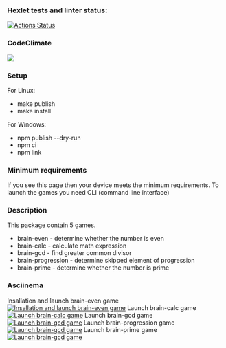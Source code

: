 ### Hexlet tests and linter status:
[![Actions Status](https://github.com/Alex-Volo/js-starter-project-44/actions/workflows/hexlet-check.yml/badge.svg)](https://github.com/Alex-Volo/js-starter-project-44/actions)

### CodeClimate
<a href="https://codeclimate.com/github/Alex-Volo/js-starter-project-44/maintainability"><img src="https://api.codeclimate.com/v1/badges/83a7bc32aa62b656a028/maintainability" /></a>

### Setup
For Linux:
* make publish
* make install

For Windows:
* npm publish --dry-run
* npm ci
* npm link

### Minimum requirements
If you see this page then your device meets the minimum requirements.
To launch the games you need CLI (command line interface)

### Description
This package contain 5 games.

* brain-even - determine whether the number is even
* brain-calc - calculate math expression
* brain-gcd - find greater common divisor
* brain-progression - determine skipped element of progression
* brain-prime - determine whether the number is prime

### Asciinema
Insallation and launch brain-even game
[![Insallation and launch brain-even game](https://asciinema.org/a/Xjqn1qzyIA7q6pJlKjSTTZ26n.png)](https://asciinema.org/a/Xjqn1qzyIA7q6pJlKjSTTZ26n)
Launch brain-calc game
[![Launch brain-calc game](https://asciinema.org/a/jR93s1EH97rA7wtBqUnlslaak.png)](https://asciinema.org/a/jR93s1EH97rA7wtBqUnlslaak)
Launch brain-gcd game
[![Launch brain-gcd game](https://asciinema.org/a/wjpyNgfnO66w9voyZTmJc6yFl.png)](https://asciinema.org/a/wjpyNgfnO66w9voyZTmJc6yFl)
Launch brain-progression game
[![Launch brain-gcd game](https://asciinema.org/a/xieZ9RT3NLrrU08Ggz48wx7uC.png)](https://asciinema.org/a/xieZ9RT3NLrrU08Ggz48wx7uC)
Launch brain-prime game
[![Launch brain-gcd game](https://asciinema.org/a/nuolt2DJlyukDpL1Ij0P9tWvI.png)](https://asciinema.org/a/nuolt2DJlyukDpL1Ij0P9tWvI)
